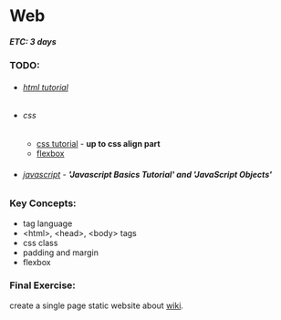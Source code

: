 # Web
##### ETC: 3 days

### TODO:
-   ###### [html tutorial](https://www.tutorialspoint.com/html/html_quick_guide.htm)
-   ###### css
    - [css tutorial](https://www.w3schools.com/css/) - **up to css align part**
    - [flexbox](https://internetingishard.com/html-and-css/flexbox/)
-   ###### [javascript](https://www.tutorialspoint.com/javascript/index.htm) - **'Javascript Basics Tutorial' and 'JavaScript Objects'**

### Key Concepts:
-   tag language
-   \<html>, \<head>, \<body> tags
-   css class
-   padding and margin
-   flexbox

    
### Final Exercise:
create a single page static website about [wiki](https://en.wikipedia.org/wiki/Special:Random).